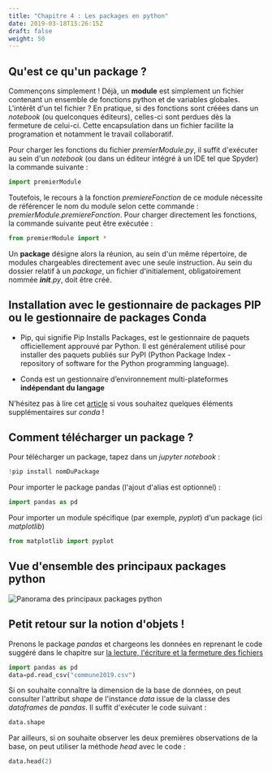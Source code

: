 ```yaml
---
title: "Chapitre 4 : Les packages en python"
date: 2019-03-18T15:26:15Z
draft: false
weight: 50
---
```


## Qu'est ce qu'un package ?

Commençons simplement ! Déjà, un **module** est simplement un fichier contenant un ensemble de fonctions python et de variables globales. L'intérêt d'un tel fichier ? En pratique, si des fonctions sont créées dans un *notebook* (ou quelconques éditeurs), celles-ci sont perdues dès la fermeture de celui-ci. Cette encapsulation dans un fichier facilite la programation et notamment le travail collaboratif.

Pour charger les fonctions du fichier *premierModule.py*, il suffit d'exécuter au sein d'un *notebook* (ou dans un éditeur intégré à un IDE tel que Spyder) la commande suivante :

```python
import premierModule
```

Toutefois, le recours à la fonction *premiereFonction* de ce module nécessite de référencer le nom du module selon cette commande : *premierModule.premiereFonction*. Pour charger directement les fonctions, la commande suivante peut être exécutée :

```python
from premierModule import *
```

Un **package** désigne alors la réunion, au sein d'un même répertoire, de modules chargeables directement avec une seule instruction. Au sein du dossier relatif à un *package*, un fichier d'initialement, obligatoirement nommée *__init__.py*, doit être créé. 

## Installation avec le gestionnaire de packages PIP ou le gestionnaire de packages Conda

* Pip, qui signifie Pip Installs Packages, est le gestionnaire de paquets officiellement approuvé par Python. Il est généralement utilisé pour installer des paquets publiés sur PyPI (Python Package Index -repository of software for the Python programming language).

* Conda est un gestionnaire d’environnement multi-plateformes **indépendant du langage**

N'hésitez pas à lire cet <a href="https://jakevdp.github.io/blog/2016/08/25/conda-myths-and-misconceptions/" target="_blank">article</a> si vous souhaitez quelques éléments supplémentaires sur *conda* !


## Comment télécharger un package ?

Pour télécharger un package, tapez dans un *jupyter notebook* :

```python
!pip install nomDuPackage
```

Pour importer le package pandas (l'ajout d'alias est optionnel) :

```python
import pandas as pd
```
Pour importer un module spécifique (par exemple, *pyplot*) d'un package (ici *matplotlib*)

```python
from matplotlib import pyplot
```

## Vue d'ensemble des principaux packages python

![Panorama des principaux packages python](../../images/packagesPython.jpeg "packagesPython")

## Petit retour sur la notion d'objets !

Prenons le package *pandas* et chargeons les données en reprenant le code suggéré dans le chapitre sur [la lecture, l'écriture et la fermeture des fichiers](../chapter3)

```python
import pandas as pd
data=pd.read_csv("commune2019.csv")
```

Si on souhaite connaître la dimension de la base de données, on peut consulter l'attribut *shape* de l'instance *data* issue de la classe des *dataframes* de *pandas*. Il suffit d'exécuter le code suivant :

```python
data.shape
```

Par ailleurs, si on souhaite observer les deux premières observations de la base, on peut utiliser la méthode *head* avec le code :

```python
data.head(2)
```
